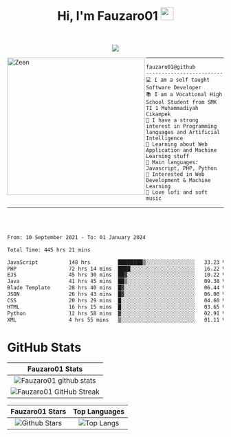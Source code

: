 <h1 align="center">
Hi, I'm Fauzaro01
  <img src="https://media.giphy.com/media/hvRJCLFzcasrR4ia7z/giphy.gif" width="30"></h1>
<br/>

<p align="center">
  <a href="https://github.com/DenverCoder1/readme-typing-svg">
    <img src="https://readme-typing-svg.herokuapp.com?lines=Chill%20and%20Coding;Full+Stack+Web+Developer;Student;Software%20Develover;Always%20learning%20new%20things&center=true&width=380&height=45"></a>
</p>

<img align="left" src="https://media.tenor.com/LNrMsLTFICEAAAAi/elysia.gif" alt="Zeen" width="320" height="320" />
<hr>

```
fauzaro01@github
-------------------------
💻 I am a self taught Software Developer
📚 I am a Vocational High School Student from SMK TI 1 Muhammadiyah Cikampek
📝 I have a strong interest in Programming languages and Artificial Intelligence
🌱 Learning about Web Application and Machine Learning stuff
🌟 Main languages: Javascript, PHP, Python
🚩 Interested in Web Development & Machine Learning
🎵 Love lofi and soft music 
```

<hr>
<br>
<br>
<div align="left">
<!--START_SECTION:waka-->

```txt
From: 10 September 2021 - To: 01 January 2024

Total Time: 445 hrs 21 mins

JavaScript          148 hrs         ████████▒░░░░░░░░░░░░░░░░   33.23 %
PHP                 72 hrs 14 mins  ████░░░░░░░░░░░░░░░░░░░░░   16.22 %
EJS                 45 hrs 30 mins  ██▓░░░░░░░░░░░░░░░░░░░░░░   10.22 %
Java                41 hrs 45 mins  ██▒░░░░░░░░░░░░░░░░░░░░░░   09.38 %
Blade Template      28 hrs 40 mins  █▓░░░░░░░░░░░░░░░░░░░░░░░   06.44 %
JSON                26 hrs 43 mins  █▓░░░░░░░░░░░░░░░░░░░░░░░   06.00 %
CSS                 20 hrs 29 mins  █░░░░░░░░░░░░░░░░░░░░░░░░   04.60 %
HTML                16 hrs 15 mins  █░░░░░░░░░░░░░░░░░░░░░░░░   03.65 %
Python              12 hrs 58 mins  ▓░░░░░░░░░░░░░░░░░░░░░░░░   02.91 %
XML                 4 hrs 55 mins   ▒░░░░░░░░░░░░░░░░░░░░░░░░   01.11 %
```

<!--END_SECTION:waka-->
</div>

# GitHub Stats

|                                                            Fauzaro01 Stats                                                            |
| :--------------------------------------------------------------------------------------------------------------------------------------------: |
|        ![Fauzaro01 github stats](https://github-readme-stats.vercel.app/api?username=Fauzaro01&show_icons=true&theme=algolia)        |
|              ![Fauzaro01 GitHub Streak](https://github-readme-streak-stats.herokuapp.com/?user=Fauzaro01&theme=algolia)              |

|                                                                                              Fauzaro01 Stars                                                                                              |                                                           Top Languages                                                           |
| :----------------------------------------------------------------------------------------------------------------------------------------------------------------------------------------------------------------: | :-------------------------------------------------------------------------------------------------------------------------------: |
| ![Github Stars](https://github-readme-stats.vercel.app/api?username=Fauzaro01&show_icons=true&locale=en&count_private=true&hide_rank=true&custom_title=My%20GitHub%20Stats&disable_animations=true&theme=algolia) | ![Top Langs](https://github-readme-stats.vercel.app/api/top-langs/?username=Fauzaro01&langs_count=8&theme=algolia&layout=compact) |

